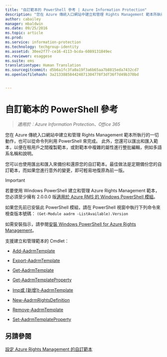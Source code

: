 ```yaml
---
title: "自訂範本的 PowerShell 參考 | Azure Information Protection"
description: "您在 Azure 傳統入口網站中建立和管理 Rights Management 範本所執行的一切動作，也可以從命令列利用 PowerShell 來完成。 此外，您還可以匯出和匯入範本，以便在租用戶之間複製範本，或對範本中複雜的屬性進行整批編輯，例如多語系名稱和說明。"
author: cabailey
manager: mbaldwin
ms.date: 09/25/2016
ms.topic: article
ms.prod: 
ms.service: information-protection
ms.technology: techgroup-identity
ms.assetid: 30ee2f77-ce16-4113-bcda-6089131849ec
ms.reviewer: esaggese
ms.suite: ems
translationtype: Human Translation
ms.sourcegitcommit: d5b6a1fc3fa0a19f3a6b65aa7b8815eda7432cd7
ms.openlocfilehash: 3a213388584424871304778f3df36f7d49b370bd


---
```




# 自訂範本的 PowerShell 參考

>*適用於︰Azure Information Protection、Office 365*

您在 Azure 傳統入口網站中建立和管理 Rights Management 範本所執行的一切動作，也可以從命令列利用 PowerShell 來完成。 此外，您還可以匯出和匯入範本，以便在租用戶之間複製範本，或對範本中複雜的屬性進行整批編輯，例如多語系名稱和說明。

您可以也使用匯出和匯入來備份和還原您的自訂範本。最佳做法是定期備份您的自訂範本，而如果您進行意外的變更，即可輕易地復原為前一版。

> [!IMPORTANT]
> 若要使用 Windows PowerShell 建立和管理 Azure Rights Management 範本，您必須至少擁有 2.0.0.0 版[適用於 Azure RMS 的 Windows PowerShell 模組](http://go.microsoft.com/fwlink/?LinkId=257721)。
> 
> 如果您先前已安裝此 PowerShell 模組，請在 PowerShell 視窗中執行下列命令來檢查版本號碼： `(Get-Module aadrm -ListAvailable).Version`

如需安裝指示，請參閱[安裝 Windows PowerShell for Azure Rights Management](install-powershell.md)。

支援建立和管理範本的 Cmdlet：

-   [Add-AadrmTemplate](https://msdn.microsoft.com/library/azure/dn727075.aspx)

-   [Export-AadrmTemplate](https://msdn.microsoft.com/library/azure/dn727078.aspx)

-   [Get-AadrmTemplate](https://msdn.microsoft.com/library/azure/dn727079.aspx)

-   [Get-AadrmTemplateProperty](https://msdn.microsoft.com/library/azure/dn727081.aspx)

-   [Imp或 [新增]t-AadrmTemplate](https://msdn.microsoft.com/library/azure/dn727077.aspx)

-   [New-AadrmRightsDefinition](https://msdn.microsoft.com/library/azure/dn727080.aspx)

-   [Remove-AadrmTemplate](https://msdn.microsoft.com/library/azure/dn727082.aspx)

-   [Set-AadrmTemplateProperty](https://msdn.microsoft.com/library/azure/dn727076.aspx)



## 另請參閱
[設定 Azure Rights Management 的自訂範本](configure-custom-templates.md)


<!--HONumber=Sep16_HO4-->


